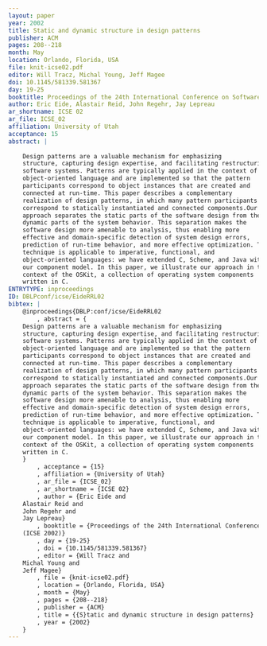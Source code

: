 ```yaml
---
layout: paper
year: 2002
title: Static and dynamic structure in design patterns
publisher: ACM
pages: 208--218
month: May
location: Orlando, Florida, USA
file: knit-icse02.pdf
editor: Will Tracz, Michal Young, Jeff Magee
doi: 10.1145/581339.581367
day: 19-25
booktitle: Proceedings of the 24th International Conference on Software Engineering (ICSE 2002)
author: Eric Eide, Alastair Reid, John Regehr, Jay Lepreau
ar_shortname: ICSE 02
ar_file: ICSE_02
affiliation: University of Utah
acceptance: 15
abstract: |
    
    Design patterns are a valuable mechanism for emphasizing
    structure, capturing design expertise, and facilitating restructuring of
    software systems. Patterns are typically applied in the context of an
    object-oriented language and are implemented so that the pattern
    participants correspond to object instances that are created and
    connected at run-time. This paper describes a complementary
    realization of design patterns, in which many pattern participants
    correspond to statically instantiated and connected components.Our
    approach separates the static parts of the software design from the
    dynamic parts of the system behavior. This separation makes the
    software design more amenable to analysis, thus enabling more
    effective and domain-specific detection of system design errors,
    prediction of run-time behavior, and more effective optimization. This
    technique is applicable to imperative, functional, and
    object-oriented languages: we have extended C, Scheme, and Java with
    our component model. In this paper, we illustrate our approach in the
    context of the OSKit, a collection of operating system components
    written in C.
ENTRYTYPE: inproceedings
ID: DBLPconf/icse/EideRRL02
bibtex: |
    @inproceedings{DBLP:conf/icse/EideRRL02
        , abstract = {
    Design patterns are a valuable mechanism for emphasizing
    structure, capturing design expertise, and facilitating restructuring of
    software systems. Patterns are typically applied in the context of an
    object-oriented language and are implemented so that the pattern
    participants correspond to object instances that are created and
    connected at run-time. This paper describes a complementary
    realization of design patterns, in which many pattern participants
    correspond to statically instantiated and connected components.Our
    approach separates the static parts of the software design from the
    dynamic parts of the system behavior. This separation makes the
    software design more amenable to analysis, thus enabling more
    effective and domain-specific detection of system design errors,
    prediction of run-time behavior, and more effective optimization. This
    technique is applicable to imperative, functional, and
    object-oriented languages: we have extended C, Scheme, and Java with
    our component model. In this paper, we illustrate our approach in the
    context of the OSKit, a collection of operating system components
    written in C.
    }
        , acceptance = {15}
        , affiliation = {University of Utah}
        , ar_file = {ICSE_02}
        , ar_shortname = {ICSE 02}
        , author = {Eric Eide and
    Alastair Reid and
    John Regehr and
    Jay Lepreau}
        , booktitle = {Proceedings of the 24th International Conference on Software Engineering
    (ICSE 2002)}
        , day = {19-25}
        , doi = {10.1145/581339.581367}
        , editor = {Will Tracz and
    Michal Young and
    Jeff Magee}
        , file = {knit-icse02.pdf}
        , location = {Orlando, Florida, USA}
        , month = {May}
        , pages = {208--218}
        , publisher = {ACM}
        , title = {{S}tatic and dynamic structure in design patterns}
        , year = {2002}
    }
---
```


